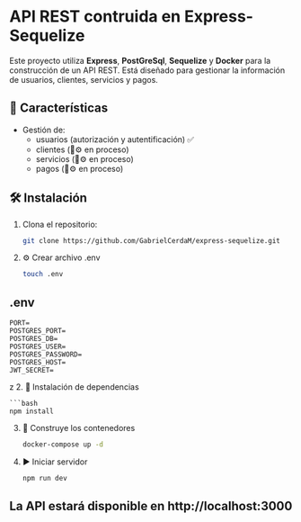 
# API REST contruida en Express-Sequelize

Este proyecto utiliza **Express**, **PostGreSql**, **Sequelize** y **Docker** para la construcción de un API REST. Está diseñado para gestionar la información de usuarios, clientes, servicios y pagos.

## 🚀 Características

- Gestión de:
    - usuarios (autorización y autentificación) ✅
    - clientes (🔧⚙️ en proceso)
    - servicios (🔧⚙️ en proceso)
    - pagos (🔧⚙️ en proceso)

## 🛠️ Instalación

1. Clona el repositorio:
   ```bash
   git clone https://github.com/GabrielCerdaM/express-sequelize.git

2. ⚙️ Crear archivo .env
    ```bash
    touch .env

## .env 
    PORT=
    POSTGRES_PORT=
    POSTGRES_DB=
    POSTGRES_USER=
    POSTGRES_PASSWORD=
    POSTGRES_HOST=
    JWT_SECRET=
z
2. 🧰 Instalación de dependencias

    ```bash
    npm install

3. 🐳 Construye los contenedores
    ```bash
    docker-compose up -d

4. ▶️ Iniciar servidor
    ```bash
    npm run dev

## La API estará disponible en http://localhost:3000

